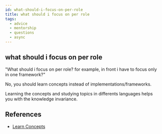 ```yaml
---
id: what-should-i-focus-on-per-role
title: what should i focus on per role
tags:
  - advice
  - mentorship
  - questions
  - async
---
```


## what should i focus on per role

"What should i focus on per role? for example, in front i have to focus only in one framework?"

No, you should learn concepts instead of implementations/frameworks.

Learning the concepts and studying topics in differents languages helps you with the knowledge invariance.

## References

- [Learn Concepts](https://twitter.com/sseraphini/status/1760262122129207442)